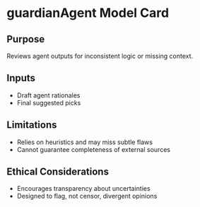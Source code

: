 # guardianAgent Model Card

## Purpose
Reviews agent outputs for inconsistent logic or missing context.

## Inputs
- Draft agent rationales
- Final suggested picks

## Limitations
- Relies on heuristics and may miss subtle flaws
- Cannot guarantee completeness of external sources

## Ethical Considerations
- Encourages transparency about uncertainties
- Designed to flag, not censor, divergent opinions
